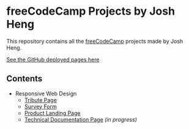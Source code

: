 # freeCodeCamp Projects by Josh Heng
This repository contains all the [freeCodeCamp](https://www.freecodecamp.org/learn) projects made by Josh Heng.

[See the GitHub deployed pages here](https://joshheng.github.io/freeCodeCamp-Projects)

## Contents
* Responsive Web Design
  * [Tribute Page](/responsive-web-design/tribute-page.html)
  * [Survey Form](/responsive-web-design/survey-form.html)
  * [Product Landing Page](/responsive-web-design/product-landing-page.html)
  * [Technical Documentation Page](/responsive-web-design/technical-documentation-page.html) *(in progress)*